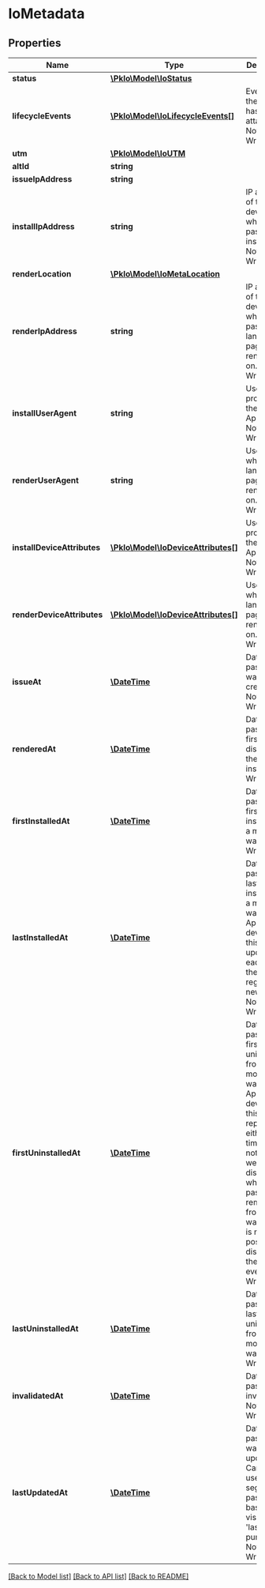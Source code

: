 # IoMetadata

## Properties
Name | Type | Description | Notes
------------ | ------------- | ------------- | -------------
**status** | [**\PkIo\Model\IoStatus**](IoStatus.md) |  | [optional] 
**lifecycleEvents** | [**\PkIo\Model\IoLifecycleEvents[]**](IoLifecycleEvents.md) | Events that the pass has attained. Not Writable. | [optional] 
**utm** | [**\PkIo\Model\IoUTM**](IoUTM.md) |  | [optional] 
**altId** | **string** |  | [optional] 
**issueIpAddress** | **string** |  | [optional] 
**installIpAddress** | **string** | IP address of the device where the pass was installed on. Not Writeable. | [optional] 
**renderLocation** | [**\PkIo\Model\IoMetaLocation**](IoMetaLocation.md) |  | [optional] 
**renderIpAddress** | **string** | IP address of the device where the pass landing page was rendered on. Not Writeable. | [optional] 
**installUserAgent** | **string** | User agent provided by the Wallet Application. Not Writable. | [optional] 
**renderUserAgent** | **string** | User agent where the landing page was rendered on. Not Writable. | [optional] 
**installDeviceAttributes** | [**\PkIo\Model\IoDeviceAttributes[]**](IoDeviceAttributes.md) | User agent provided by the Wallet Application. Not Writable. | [optional] 
**renderDeviceAttributes** | [**\PkIo\Model\IoDeviceAttributes[]**](IoDeviceAttributes.md) | User agent where the landing page was rendered on. Not Writable. | [optional] 
**issueAt** | [**\DateTime**](\DateTime.md) | Date the pass record was created. Not Writable. | [optional] 
**renderedAt** | [**\DateTime**](\DateTime.md) | Date the pass was first displayed to the user to install. Not Writable. | [optional] 
**firstInstalledAt** | [**\DateTime**](\DateTime.md) | Date the pass was first installed in a mobile wallet. Not Writable. | [optional] 
**lastInstalledAt** | [**\DateTime**](\DateTime.md) | Date the pass was last installed in a mobile wallet. For Apple devices, this will update each time the device registers a new token. Not Writable. | [optional] 
**firstUninstalledAt** | [**\DateTime**](\DateTime.md) | Date the pass was first uninstalled from a mobile wallet.  For Apple devices, this represents either the time notifications were disabled, or when the pass was removed from the wallet as it is not possible to distinguish the two events. Not Writable. | [optional] 
**lastUninstalledAt** | [**\DateTime**](\DateTime.md) | Date the pass was last uninstalled from a mobile wallet. Not Writable. | [optional] 
**invalidatedAt** | [**\DateTime**](\DateTime.md) | Date the pass was invalidated. Not Writable. | [optional] 
**lastUpdatedAt** | [**\DateTime**](\DateTime.md) | Date the pass record was last updated. Can be used for segmenting passes based &#x27;last visit&#x27;, or &#x27;last-purchase&#x27;. Not Writable. | [optional] 

[[Back to Model list]](../../README.md#documentation-for-models) [[Back to API list]](../../README.md#documentation-for-api-endpoints) [[Back to README]](../../README.md)

